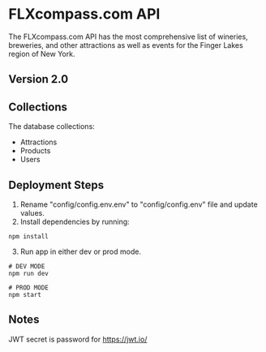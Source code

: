 # FLXcompass.com API
The FLXcompass.com API has the most comprehensive list of wineries, breweries, and other attractions as well as events for the Finger Lakes region of New York.

## Version 2.0

## Collections
The database collections:
- Attractions
- Products
- Users

## Deployment Steps
1. Rename "config/config.env.env" to "config/config.env" file and update values.
2. Install dependencies by running:
```
npm install
```
3. Run app in either dev or prod mode.
```
# DEV MODE
npm run dev

# PROD MODE
npm start
```


## Notes
JWT secret is password for https://jwt.io/